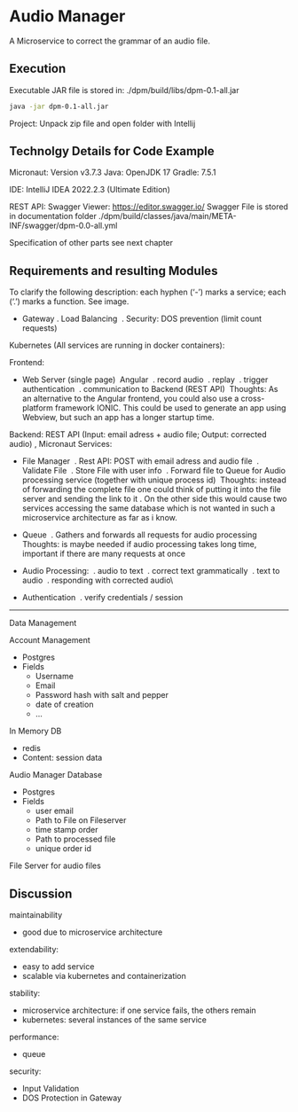 # Audio Manager

A Microservice to correct the grammar of an audio file.

## Execution

Executable JAR file is stored in: ./dpm/build/libs/dpm-0.1-all.jar

```bash
java -jar dpm-0.1-all.jar
```
Project: Unpack zip file and open folder with Intellij

## Technolgy Details  for Code Example

Micronaut: Version v3.7.3
Java: OpenJDK 17
Gradle: 7.5.1

IDE: IntelliJ IDEA 2022.2.3 (Ultimate Edition)

REST API:
Swagger Viewer: https://editor.swagger.io/
Swagger File is stored in documentation folder
./dpm/build/classes/java/main/META-INF/swagger/dpm-0.0-all.yml


Specification of other parts see next chapter

## Requirements and resulting Modules

To clarify the following description: each hyphen (‘-’) marks a service; each (‘.’) marks a function.
See image.

- Gateway . Load Balancing  . Security: DOS prevention (limit count requests)



Kubernetes (All services are running in docker containers):

Frontend: 
- Web Server (single page) 
Angular 
. record audio
 . replay
 . trigger authentication
 . communication to Backend (REST API) 
 Thoughts: As an alternative to the Angular frontend, you could also use a cross-platform framework IONIC. This could be used to generate an app using Webview, but such an app has a longer startup time. 


Backend: REST API  (Input: email adress + audio file; Output: corrected audio) , Micronaut Services:
- File Manager 
. Rest API: POST with email adress and audio file
 . Validate File 
. Store File with user info 
. Forward file to Queue for Audio processing service (together with unique process id)
 Thoughts: instead of forwarding the complete file one could think of putting it into the file server and sending the link to it
. On the other side this would cause two services accessing the same database which is not wanted in such a microservice architecture as far as i know.
- Queue 
 . Gathers and forwards all requests for audio processing 
Thoughts: is maybe needed if audio processing takes long time, important if there are many requests at once
- Audio Processing:
  . audio to text
 . correct text grammatically
 . text to audio
 . responding with corrected audio\

- Authentication 
. verify credentials / session

___________

Data Management

Account Management
- Postgres 
- Fields
    - Username
    - Email
    - Password hash with salt and pepper
    - date of creation
    - …

In Memory DB
- redis
- Content: session data 

Audio Manager Database
- Postgres
- Fields
    - user email 
    - Path to File on Fileserver
    - time stamp order
    - Path to processed file
    - unique order id


File Server for audio files


## Discussion


maintainability
- good due to microservice architecture

extendability:
- easy to add service
- scalable via kubernetes and containerization

stability:
- microservice architecture: if one service fails, the others remain
- kubernetes: several instances of the same service

performance: 
- queue

security: 
- Input Validation
- DOS Protection in Gateway
